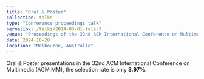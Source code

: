 ```yaml
---
title: "Oral & Poster"
collection: talks
type: "Conference proceedings talk"
permalink: /talks/2014-03-01-talk-3
venue: "Proceedings of the 32nd ACM International Conference on Multimedia"
date: 2024-10-28
location: "Melbourne, Australia"
---
```

Oral & Poster presentations in the 32nd ACM International Conference on Multimedia (ACM MM), the selection rate is only **3.97%**.
